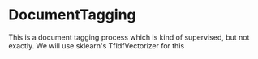 # DocumentTagging
This is a document tagging process which is kind of supervised, but not exactly. We will use sklearn's TfIdfVectorizer for this
